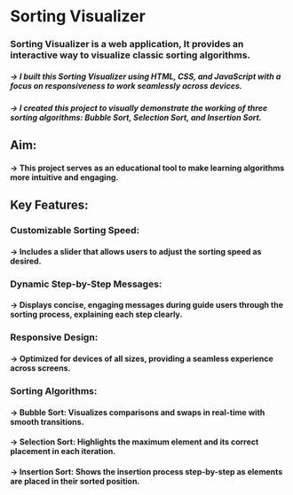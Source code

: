 # Sorting Visualizer


### Sorting Visualizer is a web application,  It provides an interactive way to visualize classic sorting algorithms.

##### -> I built this Sorting Visualizer using HTML, CSS, and JavaScript with a focus on responsiveness to work seamlessly across devices.
##### -> I created this project to visually demonstrate the working of three sorting algorithms: Bubble Sort, Selection Sort, and Insertion Sort.


## Aim: 
#### -> This project serves as an educational tool to make learning algorithms more intuitive and engaging.


## Key Features:

### Customizable Sorting Speed: 
#### -> Includes a slider that allows users to adjust the sorting speed as desired.

### Dynamic Step-by-Step Messages: 
#### -> Displays concise, engaging messages during guide users through the sorting process, explaining each step clearly.

### Responsive Design: 
#### -> Optimized for devices of all sizes, providing a seamless experience across screens.

### Sorting Algorithms:
#### -> Bubble Sort: Visualizes comparisons and swaps in real-time with smooth transitions.
#### -> Selection Sort: Highlights the maximum element and its correct placement in each iteration.
#### -> Insertion Sort: Shows the insertion process step-by-step as elements are placed in their sorted position.
